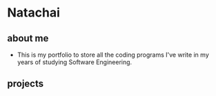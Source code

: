 # Natachai

## about me
- This is my portfolio to store all the coding programs I've write in my years of studying Software Engineering.

## projects
